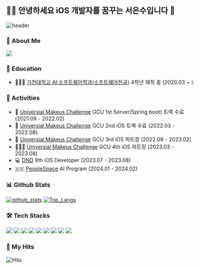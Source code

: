 ## 👋🏻 안녕하세요 iOS 개발자를 꿈꾸는 서은수입니다 🌊

![header](https://capsule-render.vercel.app/api?type=waving&color=gradient&height=240&section=header&text=Eun%20Su%20Seo&fontSize=90&fontColor=FFFFFF&animation=twinkling)

### 🫠 About Me
[<img src="https://img.shields.io/badge/-Notion-000000?style=for-the-badge&logo=Notion&logoColor=white"/>](https://humdrum-scourge-892.notion.site/17e72203310b46598bd7936e80e9114d?pvs=4)


### 🏫 Education
- 👩🏻‍💻 [가천대학교 AI·소프트웨어학과(소프트웨어전공)](https://sw.gachon.ac.kr/cms/) 4학년 재학 중 (2020.03 ~ )

### 🚀 Activities
- 🧳 [Universial Makeus Challenge](https://www.makeus.in/umc) GCU 1st Server(Spring boot) 트랙 수료 (2021.09 - 2022.02)
- 🍏 [Universial Makeus Challenge](https://www.makeus.in/umc) GCU 2nd iOS 트랙 수료 (2022.03 - 2022.08)
- 🍎 [Universial Makeus Challenge](https://www.makeus.in/umc) GCU 3rd iOS 파트장 (2022.09 - 2023.02)
- 👩🏻‍🏫 [Universial Makeus Challenge](https://www.makeus.in/umc) GCU 4th iOS 파트장 (2023.03 - 2023.08)
- 💻 [DND](https://www.dnd.ac/) 9th iOS Developer (2023.07 - 2023.08)
- 🇺🇸 [PeopleSpace](https://www.irvinetechhub.com/projects/ai-program) AI Program (2024.01 - 2024.02)

### 📊 Github Stats
[![github_stats](https://github-readme-stats.vercel.app/api?username=EunsuSeo01&show_icons=true&hide_border=true)](https://github.com/EunsuSeo01)
[![Top_Langs](https://github-readme-stats.vercel.app/api/top-langs/?username=EunsuSeo01&layout=compact)](https://github.com/EunsuSeo01)



### 🛠 Tech Stacks
<p>
<img src="https://img.shields.io/badge/-Swift-F05138?style=flat-square&logo=Swift&logoColor=white"/>
<img src="https://img.shields.io/badge/-SwiftUI-000000?style=flat-square&logo=Swift&logoColor=2D8ACC"/>
<img src="https://img.shields.io/badge/-Xcode-147EFB?style=flat-square&logo=Xcode&logoColor=white"/>
<img src="https://img.shields.io/badge/-Kotlin-7F52FF?style=flat-square&logo=kotlin&logoColor=white">
<img src="https://img.shields.io/badge/Android-3DDC84?style=flat-square&logo=Android&logoColor=white"/>
<img src="https://img.shields.io/badge/Java-green?style=flat-square&logo=OpenJDK&logoColor=white"/>
<img src="https://img.shields.io/badge/-Spring%20boot-blue?style=flat-square&logo=Spring%20boot&logoColor=white"/>
<img src="https://img.shields.io/badge/MySQL-4479A1?style=flat-square&logo=MySQL&logoColor=white"/>
<img src="https://img.shields.io/badge/Amazon AWS-232F3E?style=flat-square&logo=Amazon%20AWS&logoColor=white"/>
</p>


### 👀 My Hits
![Hits](https://hits.seeyoufarm.com/api/count/incr/badge.svg?url=https%3A%2F%2Fgithub.com%2FEunsuSeo01)
